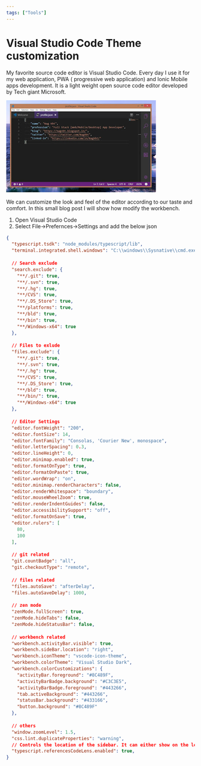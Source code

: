 ```yaml
---
tags: ["Tools"]
---
```


# Visual Studio Code Theme customization
<!--markdownlint-disable MD013 MD029 MD036 MD024 MD033 MD040 MD042 MD001 MD051 MD025 MD052 MD045-->

My favorite source code editor is Visual Studio Code. Every day I use it for my web application, PWA ( progressive web application) and Ionic Mobile apps development. It is a light weight open source code editor developed by Tech giant Microsoft.

![](images/aca14-vscode.jpg)

We can customize the look and feel of the editor according to our taste and comfort. In this small blog post I will show how modify the workbench.
<!-- truncate -->
1. Open Visual Studio Code  
2. Select File->Prefernces->Settings and add the below json

```json
{
  "typescript.tsdk": "node_modules/typescript/lib",
  "terminal.integrated.shell.windows": "C:\\windows\\Sysnative\\cmd.exe",

  // Search exclude
  "search.exclude": {
    "**/.git": true,
    "**/.svn": true,
    "**/.hg": true,
    "**/CVS": true,
    "**/.DS_Store": true,
    "**/platforms": true,
    "**/bld": true,
    "**/bin": true,
    "**/Windows-x64": true
  },

  // Files to exlude
  "files.exclude": {
    "**/.git": true,
    "**/.svn": true,
    "**/.hg": true,
    "**/CVS": true,
    "**/.DS_Store": true,
    "**/bld": true,
    "**/bin/": true,
    "**/Windows-x64": true
  },

  // Editor Settings
  "editor.fontWeight": "200",  
  "editor.fontSize": 14,
  "editor.fontFamily": "Consolas, 'Courier New', monospace",
  "editor.letterSpacing": 0.3,
  "editor.lineHeight": 0,
  "editor.minimap.enabled": true,
  "editor.formatOnType": true,
  "editor.formatOnPaste": true,
  "editor.wordWrap": "on",
  "editor.minimap.renderCharacters": false,
  "editor.renderWhitespace": "boundary",  
  "editor.mouseWheelZoom": true,
  "editor.renderIndentGuides": false,
  "editor.accessibilitySupport": "off",
  "editor.formatOnSave": true,
  "editor.rulers": [
    80,
    100
  ],

  // git related
  "git.countBadge": "all",
  "git.checkoutType": "remote",

  // files related
  "files.autoSave": "afterDelay",
  "files.autoSaveDelay": 1000,

  // zen mode
  "zenMode.fullScreen": true,
  "zenMode.hideTabs": false,
  "zenMode.hideStatusBar": false,
  
  // workbench related
  "workbench.activityBar.visible": true,
  "workbench.sideBar.location": "right",
  "workbench.iconTheme": "vscode-icon-theme",
  "workbench.colorTheme": "Visual Studio Dark",
  "workbench.colorCustomizations": {
    "activityBar.foreground": "#8C489F",
    "activityBarBadge.background": "#C3C3E5",
    "activityBarBadge.foreground": "#443266",
    "tab.activeBackground": "#443266",
    "statusBar.background": "#433166",
    "button.background": "#8C489F"
  },

  // others
  "window.zoomLevel": 1.5,
  "css.lint.duplicateProperties": "warning",
  // Controls the location of the sidebar. It can either show on the left or right of the workbench.
  "typescript.referencesCodeLens.enabled": true,
}
```
